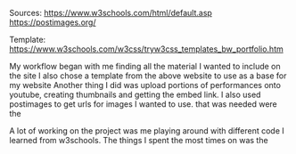 Sources:
https://www.w3schools.com/html/default.asp
https://postimages.org/

Template:
https://www.w3schools.com/w3css/tryw3css_templates_bw_portfolio.htm

My workflow began with me finding all the material I wanted to include on the site
I also chose a template from the above website to use as a base for my website
Another thing I did was upload portions of performances onto youtube, creating thumbnails and getting the embed link.
I also used postimages to get urls for images I wanted to use.
that was needed were the

A lot of working on the project was me playing around with different code I learned from w3schools.
The things I spent the most times on was the
